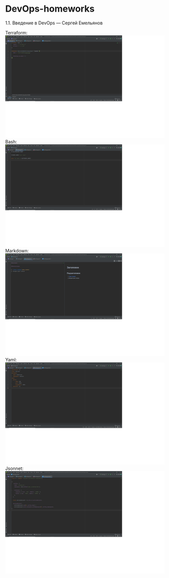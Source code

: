 # DevOps-homeworks
1.1. Введение в DevOps — Сергей Емельянов

Terraform:
![alt text](https://github.com/Sergey81128552/DevOps-homeworks/blob/main/Terraform.jpg "Описание будет тут")
Bash:
![alt text](https://github.com/Sergey81128552/DevOps-homeworks/blob/main/Bash.jpg "Описание будет тут")
Markdown:
![alt text](https://github.com/Sergey81128552/DevOps-homeworks/blob/main/Markdown.jpg "Описанте будет тут")
Yaml:
![alt text](https://github.com/Sergey81128552/DevOps-homeworks/blob/main/Yaml.jpg "Описание будет тут")
Jsonnet:
![alt text](https://github.com/Sergey81128552/DevOps-homeworks/blob/main/Jsonnet.jpg "Описание будет тут")

